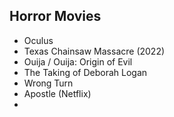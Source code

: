 

## Horror Movies

- Oculus
- Texas Chainsaw Massacre (2022)
- Ouija / Ouija: Origin of Evil
- The Taking of Deborah Logan
- Wrong Turn
- Apostle (Netflix)
- 